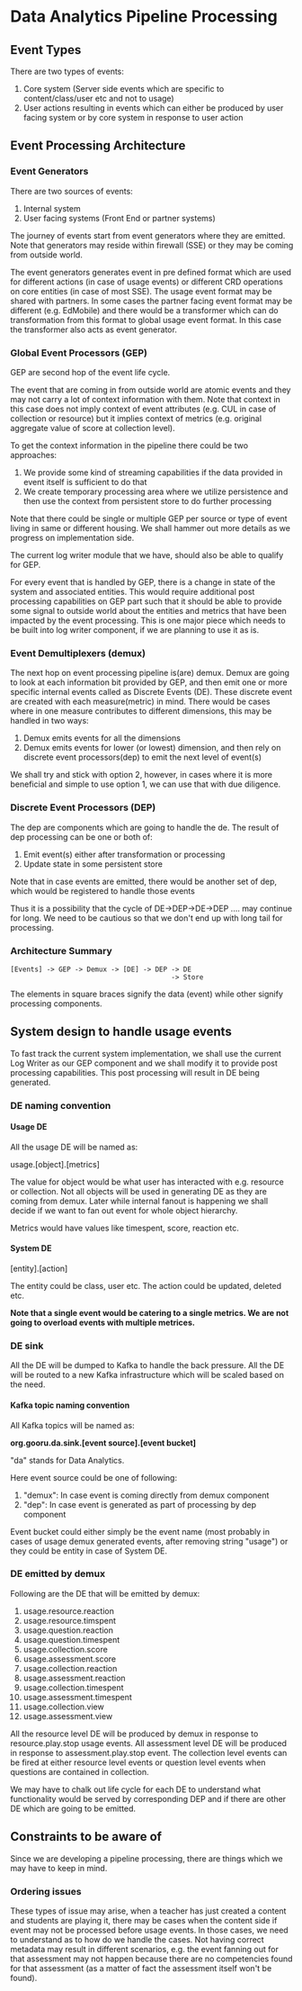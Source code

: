 # Data Analytics Pipeline Processing

## Event Types

There are two types of events:

1. Core system (Server side events which are specific to content/class/user etc and not to usage)
2. User actions resulting in events which can either be produced by user facing system or by core system in response to user action

## Event Processing Architecture

### Event Generators

There are two sources of events:

1. Internal system
2. User facing systems (Front End or partner systems)

The journey of events start from event generators where they are emitted. Note that generators may reside within firewall (SSE) or they may be coming from outside world.

The event generators generates event in pre defined format which are used for different actions (in case of usage events) or different CRD operations on core entities (in case of most SSE). The usage event format may be shared with partners. In some cases the partner facing event format may be different (e.g. EdMobile) and there would be a transformer which can do transformation from this format to global usage event format. In this case the transformer also acts as event generator.

### Global Event Processors (GEP)

GEP are second hop of the event life cycle. 

The event that are coming in from outside world are atomic events and they may not carry a lot of context information with them. Note that context in this case does not imply context of event attributes (e.g. CUL in case of collection or resource) but it implies context of metrics (e.g. original aggregate value of score at collection level).

To get the context information in the pipeline there could be two approaches:
1. We provide some kind of streaming capabilities if the data provided in event itself is sufficient to do that
2. We create temporary processing area where we utilize persistence and then use the context from persistent store to do further processing

Note that there could be single or multiple GEP per source or type of event living in same or different housing. We shall hammer out more details as we progress on implementation side. 

The current log writer module that we have, should also be able to qualify for GEP.

For every event that is handled by GEP, there is a change in state of the system and associated entities. This would require additional post processing capabilities on GEP part such that it should be able to provide some signal to outside world about the entities and metrics that have been impacted by the event processing. This is one major piece which needs to be built into log writer component, if we are planning to use it as is.

### Event Demultiplexers (demux)

The next hop on event processing pipeline is(are) demux. Demux are going to look at each information bit provided by GEP, and then emit one or more specific internal events called as Discrete Events (DE). These discrete event are created with each measure(metric) in mind. There would be cases where in one measure contributes to different dimensions, this may be handled in two ways:
1. Demux emits events for all the dimensions
2. Demux emits events for lower (or lowest) dimension, and then rely on discrete event processors(dep) to emit the next level of event(s)

We shall try and stick with option 2, however, in cases where it is more beneficial and simple to use option 1, we can use that with due diligence.

### Discrete Event Processors (DEP)

The dep are components which are going to handle the de. The result of dep processing can be one or both of:
1. Emit event(s) either after transformation or processing
2. Update state in some persistent store

Note that in case events are emitted, there would be another set of dep, which would be registered to handle those events

Thus it is a possibility that the cycle of DE->DEP->DE->DEP .... may continue for long. We need to be cautious so that we don't end up with long tail for processing.

### Architecture Summary

    [Events] -> GEP -> Demux -> [DE] -> DEP -> DE
                                            -> Store

The elements in square braces signify the data (event) while other signify processing components.

## System design to handle usage events

To fast track the current system implementation, we shall use the current Log Writer as our GEP component and we shall modify it to provide post processing capabilities. This post processing will result in DE being generated. 

### DE naming convention

#### Usage DE
All the usage DE will be named as:

usage.[object].[metrics]

The value for object would be what user has interacted with e.g. resource or collection. Not all objects will be used in generating DE as they are coming from demux. Later while internal fanout is happening we shall decide if we want to fan out event for whole object hierarchy.

Metrics would have values like timespent, score, reaction etc.

#### System DE
[entity].[action]

The entity could be class, user etc. The action could be updated, deleted etc.

**Note that a single event would be catering to a single metrics. We are not going to overload events with multiple metrices.**

### DE sink
All the DE will be dumped to Kafka to handle the back pressure. All the DE will be routed to a new Kafka infrastructure which will be scaled based on the need.

#### Kafka topic naming convention
All Kafka topics will be named as:

**org.gooru.da.sink.[event source].[event bucket]**

"da" stands for Data Analytics.

Here event source could be one of following:
1. "demux": In case event is coming directly from demux component
2. "dep": In case event is generated as part of processing by dep component

Event bucket could either simply be the event name (most probably in cases of usage demux generated events, after removing string "usage") or they could be entity in case of System DE.

### DE emitted by demux

Following are the DE that will be emitted by demux:
1. usage.resource.reaction
2. usage.resource.timspent
3. usage.question.reaction
4. usage.question.timespent
5. usage.collection.score
6. usage.assessment.score
7. usage.collection.reaction
8. usage.assessment.reaction
9. usage.collection.timespent
10. usage.assessment.timespent
11. usage.collection.view
12. usage.assessment.view

All the resource level DE will be produced by demux in response to resource.play.stop usage events. All assessment level DE will be produced in response to assessment.play.stop event. The collection level events can be fired at either resource level events or question level events when questions are contained in collection. 

We may have to chalk out life cycle for each DE to understand what functionality would be served by corresponding DEP and if there are other DE which are going to be emitted. 

## Constraints to be aware of

Since we are developing a pipeline processing, there are things which we may have to keep in mind. 

### Ordering issues

These types of issue may arise, when a teacher has just created a content and students are playing it, there may be cases when the content side if event may not be processed before usage events. In those cases, we need to understand as to how do we handle the cases. Not having correct metadata may result in different scenarios, e.g. the event fanning out for that assessment may not happen because there are no competencies found for that assessment (as a matter of fact the assessment itself won't be found).

 